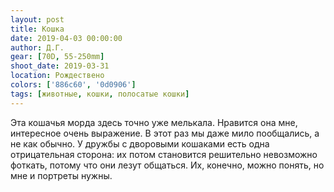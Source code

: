 ```yaml
---
layout: post
title: Кошка
date: 2019-04-03 00:00:00
author: Д.Г.
gear: [70D, 55-250mm]
shoot_date: 2019-03-31
location: Рождествено
colors: ['886c60', '0d0906']
tags: [животные, кошки, полосатые кошки]
---
```

Эта кошачья морда здесь точно уже мелькала. Нравится она мне, интересное очень выражение. В этот раз мы даже мило пообщались, а не как обычно. У дружбы с дворовыми кошаками есть одна отрицательная сторона: их потом становится решительно невозможно фоткать, потому что они лезут общаться. Их, конечно, можно понять, но мне и портреты нужны.
